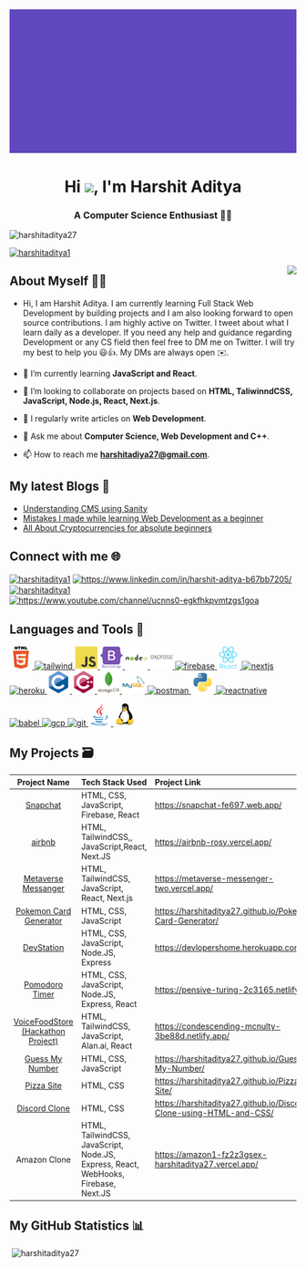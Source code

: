 <img src="full stack web developer.gif">
<h1 align="center">Hi <img src="https://github.com/TheDudeThatCode/TheDudeThatCode/blob/master/Assets/Hi.gif" width="29px">, I'm Harshit Aditya</h1>
<h3 align="center">A Computer Science Enthusiast 👨‍💻</h3>

<p align="left"> <img src="https://komarev.com/ghpvc/?username=harshitaditya27&label=Profile%20views&color=0e75b6&style=flat" alt="harshitaditya27" /> </p>

<p align="left"> <a href="https://twitter.com/harshitaditya1" target="blank"><img src="https://img.shields.io/twitter/follow/harshitaditya1?logo=twitter&style=for-the-badge" alt="harshitaditya1" /></a> </p>
<img align="right" src="https://media.giphy.com/media/4Zgy9QqzWU8C3ugvCa/giphy.gif">

## About Myself 👨‍🎓
- Hi, I am Harshit Aditya. I am currently learning Full Stack Web Development by building projects and I am also looking forward to open source contributions. I am highly active on Twitter. I tweet about what I learn daily as a developer. If you need any help and guidance regarding Development or any CS field then feel free to DM me on Twitter. I will try my best to help you 😃👍. My DMs are always open ✉️. 

- 🌱 I’m currently learning **JavaScript and React**.

- 👯 I’m looking to collaborate on projects based on **HTML, TaliwinndCSS, JavaScript, Node.js, React, Next.js**.

- 📝 I regularly write articles on **Web Development**.

- 💬 Ask me about **Computer Science, Web Development and C++**.

- 📫 How to reach me **harshitadiya27@gmail.com**.

## My latest Blogs 📒
<!-- BLOG-POST-LIST:START -->
- [Understanding CMS using Sanity](https://dev.to/harshitaditya1/understanding-cms-using-sanity-4of)
- [Mistakes I made while learning Web Development as a beginner](https://dev.to/harshitaditya1/mistakes-i-made-while-learning-web-development-as-a-beginner-4m7n)
- [All About Cryptocurrencies for absolute beginners](https://dev.to/harshitaditya1/all-about-cryptocurrcies-for-absolute-beginners-m2)
<!-- BLOG-POST-LIST:END -->

## Connect with me 🌐
<p align="left">
<a href="https://twitter.com/harshitaditya1" target="blank"><img align="center" src="https://raw.githubusercontent.com/rahuldkjain/github-profile-readme-generator/master/src/images/icons/Social/twitter.svg" alt="harshitaditya1" height="30" width="40" /></a>
<a href="https://www.linkedin.com/in/harshitaditya/" target="blank"><img align="center" src="https://raw.githubusercontent.com/rahuldkjain/github-profile-readme-generator/master/src/images/icons/Social/linked-in-alt.svg" alt="https://www.linkedin.com/in/harshit-aditya-b67bb7205/" height="30" width="40" /></a> 
<a href="https://dev.to/harshitaditya1" target="blank"><img align="center" src="https://cdn.jsdelivr.net/npm/simple-icons@3.0.1/icons/dev-dot-to.svg" alt="harshitaditya1" height="30" width="40" /></a> 
<a href="https://www.youtube.com/c/https://www.youtube.com/channel/ucnns0-egkfhkpvmtzgs1goa" target="blank"><img align="center" src="https://raw.githubusercontent.com/rahuldkjain/github-profile-readme-generator/master/src/images/icons/Social/youtube.svg" alt="https://www.youtube.com/channel/ucnns0-egkfhkpvmtzgs1goa" height="30" width="40" /></a>
</p>

## Languages and Tools 🧰
<p align="left">  
<a href="https://www.w3.org/html/" target="_blank"> <img src="https://raw.githubusercontent.com/devicons/devicon/master/icons/html5/html5-original-wordmark.svg" alt="html5" width="40" height="40"/> </a><a href="https://tailwindcss.com/" target="_blank"> <img src="https://www.vectorlogo.zone/logos/tailwindcss/tailwindcss-icon.svg" alt="tailwind" width="40" height="40"/> </a><a href="https://developer.mozilla.org/en-US/docs/Web/JavaScript" target="_blank"> <img src="https://raw.githubusercontent.com/devicons/devicon/master/icons/javascript/javascript-original.svg" alt="javascript" width="40" height="40"/> </a><a href="https://getbootstrap.com" target="_blank"> <img src="https://raw.githubusercontent.com/devicons/devicon/master/icons/bootstrap/bootstrap-plain-wordmark.svg" alt="bootstrap" width="40" height="40"/> </a> <a href="https://nodejs.org" target="_blank"> <img src="https://raw.githubusercontent.com/devicons/devicon/master/icons/nodejs/nodejs-original-wordmark.svg" alt="nodejs" width="40" height="40"/> </a> <a href="https://expressjs.com" target="_blank"> <img src="https://raw.githubusercontent.com/devicons/devicon/master/icons/express/express-original-wordmark.svg" alt="express" width="40" height="40"/> </a> <a href="https://firebase.google.com/" target="_blank"> <img src="https://www.vectorlogo.zone/logos/firebase/firebase-icon.svg" alt="firebase" width="40" height="40"/> </a>  <a href="https://reactjs.org/" target="_blank"> <img src="https://raw.githubusercontent.com/devicons/devicon/master/icons/react/react-original-wordmark.svg" alt="react" width="40" height="40"/> </a> <a href="https://nextjs.org/" target="_blank"> <img src="https://cdn.worldvectorlogo.com/logos/nextjs-3.svg" alt="nextjs" width="40" height="40"/> </a>  <a href="https://heroku.com" target="_blank"> <img src="https://www.vectorlogo.zone/logos/heroku/heroku-icon.svg" alt="heroku" width="40" height="40"/> </a>  <a href="https://www.cprogramming.com/" target="_blank"> <img src="https://raw.githubusercontent.com/devicons/devicon/master/icons/c/c-original.svg" alt="c" width="40" height="40"/> </a> <a href="https://www.w3schools.com/cpp/" target="_blank"> <img src="https://raw.githubusercontent.com/devicons/devicon/master/icons/cplusplus/cplusplus-original.svg" alt="cplusplus" width="40" height="40"/> </a> 
   <a href="https://www.mongodb.com/" target="_blank"> <img src="https://raw.githubusercontent.com/devicons/devicon/master/icons/mongodb/mongodb-original-wordmark.svg" alt="mongodb" width="40" height="40"/> </a> <a href="https://www.mysql.com/" target="_blank"> <img src="https://raw.githubusercontent.com/devicons/devicon/master/icons/mysql/mysql-original-wordmark.svg" alt="mysql" width="40" height="40"/> </a><a href="https://postman.com" target="_blank"> <img src="https://www.vectorlogo.zone/logos/getpostman/getpostman-icon.svg" alt="postman" width="40" height="40"/> </a> <a href="https://www.python.org" target="_blank"> <img src="https://raw.githubusercontent.com/devicons/devicon/master/icons/python/python-original.svg" alt="python" width="40" height="40"/> </a> <a href="https://reactnative.dev/" target="_blank"> <img src="https://reactnative.dev/img/header_logo.svg" alt="reactnative" width="40" height="40"/> </a>  </p><a href="https://babeljs.io/" target="_blank"> <img src="https://www.vectorlogo.zone/logos/babeljs/babeljs-icon.svg" alt="babel" width="40" height="40"/> </a><a href="https://cloud.google.com" target="_blank"> <img src="https://www.vectorlogo.zone/logos/google_cloud/google_cloud-icon.svg" alt="gcp" width="40" height="40"/> </a> <a href="https://git-scm.com/" target="_blank"> <img src="https://www.vectorlogo.zone/logos/git-scm/git-scm-icon.svg" alt="git" width="40" height="40"/>  <a href="https://www.java.com" target="_blank"> <img src="https://raw.githubusercontent.com/devicons/devicon/master/icons/java/java-original.svg" alt="java" width="40" height="40"/> </a><a href="https://www.linux.org/" target="_blank"> <img src="https://raw.githubusercontent.com/devicons/devicon/master/icons/linux/linux-original.svg" alt="linux" width="40" height="40"/> </a> 
 
## My Projects 🗃️

| Project Name      | Tech Stack Used |  Project Link | 
| :---:        |    :----   |       :----   | 
| [Snapchat](https://github.com/HarshitAditya27/Snapchat)     | HTML, CSS, JavaScript, Firebase, React|  https://snapchat-fe697.web.app/  
| [airbnb](https://github.com/HarshitAditya27/airbnb)     | HTML,  TailwindCSS,, JavaScript,React, Next.JS|  https://airbnb-rosy.vercel.app/    
| [Metaverse Messanger](https://github.com/HarshitAditya27/Metaverse-Messenger)     | HTML, TailwindCSS, JavaScript, React, Next.js | https://metaverse-messenger-two.vercel.app/  | [Music Player](https://harshitaditya27.github.io/Music-Player/)     | HTML, CSS, JavaScript | https://harshitaditya27.github.io/Music-Player/
| [Pokemon Card Generator](https://github.com/HarshitAditya27/Pokemon-Card-Generator)     | HTML, CSS, JavaScript |  https://harshitaditya27.github.io/Pokemon-Card-Generator/   
| [DevStation](https://github.com/HarshitAditya27/DevStation)     | HTML, CSS, JavaScript, Node.JS, Express|  https://devlopershome.herokuapp.com/   
| [Pomodoro Timer](https://github.com/HarshitAditya27/Pomodoro-Timer)     | HTML, CSS, JavaScript, Node.JS, Express, React|  https://pensive-turing-2c3165.netlify.app/   
| [VoiceFoodStore (Hackathon Project)](https://github.com/HarshitAditya27/voicefoodstore) | HTML, TailwindCSS, JavaScript, Alan.ai, React | https://condescending-mcnulty-3be88d.netlify.app/
| [Guess My Number](https://github.com/HarshitAditya27/Guess-My-Number)   | HTML, CSS, JavaScript |https://harshitaditya27.github.io/Guess-My-Number/ |   
| [Pizza Site](https://github.com/HarshitAditya27/Pizza-Site) | HTML, CSS | https://harshitaditya27.github.io/Pizza-Site/ |
| [Discord Clone](https://github.com/HarshitAditya27/Discord-Clone-using-HTML-and-CSS) | HTML, CSS | https://harshitaditya27.github.io/Discord-Clone-using-HTML-and-CSS/| 
| Amazon Clone| HTML, TailwindCSS, JavaScript, Node.JS, Express, React, WebHooks, Firebase, Next.JS |https://amazon1-fz2z3gsex-harshitaditya27.vercel.app/|

## My GitHub Statistics 📊

<p>&nbsp;<img align="center" src="https://github-readme-stats.vercel.app/api?username=harshitaditya27&show_icons=true&locale=en" alt="harshitaditya27" /></p>

<!-- <p><img align="center" src="https://github-readme-streak-stats.herokuapp.com/?user=harshitaditya27&" alt="harshitaditya27" /></p>  -->

<!-- ![](https://activity-graph.herokuapp.com/graph?username=harshitaditya27&theme=github) -->
